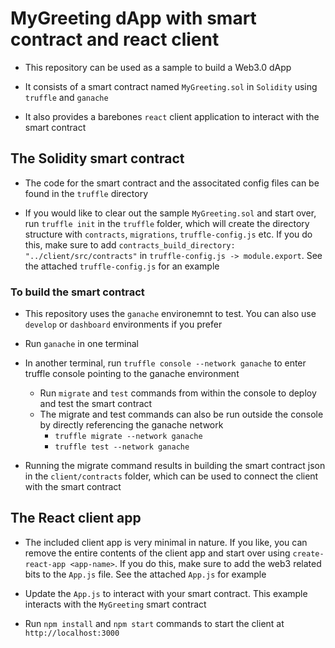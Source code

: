 # MyGreeting dApp with smart contract and react client

* This repository can be used as a sample to build a Web3.0 dApp

* It consists of a smart contract named `MyGreeting.sol` in `Solidity` using `truffle` and `ganache`

* It also provides a barebones `react` client application to interact with the smart contract

## The Solidity smart contract

* The code for the smart contract and the associtated config files can be found in the `truffle` directory

* If you would like to clear out the sample `MyGreeting.sol` and start over, run `truffle init` in the `truffle` folder, which will create the directory structure with `contracts`, `migrations`, `truffle-config.js` etc. If you do this, make sure to add `contracts_build_directory: "../client/src/contracts"` in `truffle-config.js -> module.export`. See the attached `truffle-config.js` for an example

### To build the smart contract

* This repository uses the `ganache` environemnt to test. You can also use `develop` or `dashboard` environments if you prefer

* Run `ganache` in one terminal

* In another terminal, run `truffle console --network ganache` to enter truffle console pointing to the ganache environment
  * Run `migrate` and `test` commands from within the console to deploy and test the smart contract
  * The migrate and test commands can also be run outside the console by directly referencing the ganache network
    * `truffle migrate --network ganache`
    * `truffle test --network ganache`

* Running the migrate command results in building the smart contract json in the `client/contracts` folder, which can be used to connect the client with the smart contract

## The React client app

* The included client app is very minimal in nature. If you like, you can remove the entire contents of the client app and start over using `create-react-app <app-name>`. If you do this, make sure to add the web3 related bits to the `App.js` file. See the attached `App.js` for example

* Update the `App.js` to interact with your smart contract. This example interacts with the `MyGreeting` smart contract

* Run `npm install` and `npm start` commands to start the client at `http://localhost:3000`

